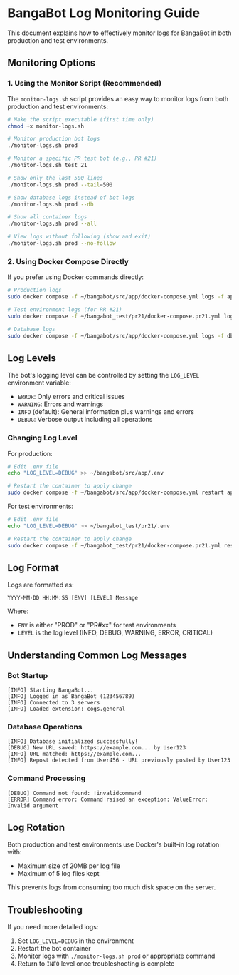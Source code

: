 # BangaBot Log Monitoring Guide

This document explains how to effectively monitor logs for BangaBot in both production and test environments.

## Monitoring Options

### 1. Using the Monitor Script (Recommended)

The `monitor-logs.sh` script provides an easy way to monitor logs from both production and test environments:

```bash
# Make the script executable (first time only)
chmod +x monitor-logs.sh

# Monitor production bot logs
./monitor-logs.sh prod

# Monitor a specific PR test bot (e.g., PR #21)
./monitor-logs.sh test 21

# Show only the last 500 lines
./monitor-logs.sh prod --tail=500

# Show database logs instead of bot logs
./monitor-logs.sh prod --db

# Show all container logs
./monitor-logs.sh prod --all

# View logs without following (show and exit)
./monitor-logs.sh prod --no-follow
```

### 2. Using Docker Compose Directly

If you prefer using Docker commands directly:

```bash
# Production logs
sudo docker compose -f ~/bangabot/src/app/docker-compose.yml logs -f app

# Test environment logs (for PR #21)
sudo docker compose -f ~/bangabot_test/pr21/docker-compose.pr21.yml logs -f bangabot_pr21

# Database logs
sudo docker compose -f ~/bangabot/src/app/docker-compose.yml logs -f db
```

## Log Levels

The bot's logging level can be controlled by setting the `LOG_LEVEL` environment variable:

- `ERROR`: Only errors and critical issues
- `WARNING`: Errors and warnings
- `INFO` (default): General information plus warnings and errors
- `DEBUG`: Verbose output including all operations

### Changing Log Level

For production:
```bash
# Edit .env file
echo "LOG_LEVEL=DEBUG" >> ~/bangabot/src/app/.env

# Restart the container to apply change
sudo docker compose -f ~/bangabot/src/app/docker-compose.yml restart app
```

For test environments:
```bash
# Edit .env file
echo "LOG_LEVEL=DEBUG" >> ~/bangabot_test/pr21/.env

# Restart the container to apply change
sudo docker compose -f ~/bangabot_test/pr21/docker-compose.pr21.yml restart bangabot_pr21
```

## Log Format

Logs are formatted as:
```
YYYY-MM-DD HH:MM:SS [ENV] [LEVEL] Message
```

Where:
- `ENV` is either "PROD" or "PR#xx" for test environments
- `LEVEL` is the log level (INFO, DEBUG, WARNING, ERROR, CRITICAL)

## Understanding Common Log Messages

### Bot Startup
```
[INFO] Starting BangaBot...
[INFO] Logged in as BangaBot (123456789)
[INFO] Connected to 3 servers
[INFO] Loaded extension: cogs.general
```

### Database Operations
```
[INFO] Database initialized successfully!
[DEBUG] New URL saved: https://example.com... by User123
[INFO] URL matched: https://example.com...
[INFO] Repost detected from User456 - URL previously posted by User123
```

### Command Processing
```
[DEBUG] Command not found: !invalidcommand
[ERROR] Command error: Command raised an exception: ValueError: Invalid argument
```

## Log Rotation

Both production and test environments use Docker's built-in log rotation with:
- Maximum size of 20MB per log file
- Maximum of 5 log files kept

This prevents logs from consuming too much disk space on the server.

## Troubleshooting

If you need more detailed logs:
1. Set `LOG_LEVEL=DEBUG` in the environment
2. Restart the bot container
3. Monitor logs with `./monitor-logs.sh prod` or appropriate command
4. Return to `INFO` level once troubleshooting is complete